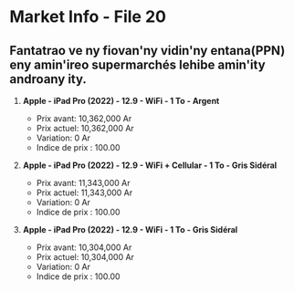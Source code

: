 # Market Info - File 20

## Fantatrao ve ny fiovan'ny vidin'ny entana(PPN) eny amin'ireo supermarchés lehibe amin'ity androany ity.

1. **Apple - iPad Pro (2022) - 12.9 - WiFi - 1 To - Argent**
   - Prix avant: 10,362,000 Ar
   - Prix actuel: 10,362,000 Ar
   - Variation: 0 Ar
   - Indice de prix : 100.00

2. **Apple - iPad Pro (2022) - 12.9 - WiFi + Cellular - 1 To - Gris Sidéral**
   - Prix avant: 11,343,000 Ar
   - Prix actuel: 11,343,000 Ar
   - Variation: 0 Ar
   - Indice de prix : 100.00

3. **Apple - iPad Pro (2022) - 12.9 - WiFi - 1 To - Gris Sidéral**
   - Prix avant: 10,304,000 Ar
   - Prix actuel: 10,304,000 Ar
   - Variation: 0 Ar
   - Indice de prix : 100.00

